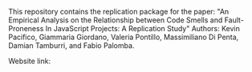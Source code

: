 This repository contains the replication package for the paper: "An Empirical Analysis on the Relationship between Code Smells and Fault-Proneness In JavaScript Projects: A Replication Study"
Authors: Kevin Pacifico, Giammaria Giordano, Valeria Pontillo, Massimiliano Di Penta, Damian Tamburri, and Fabio Palomba.

Website link: 
